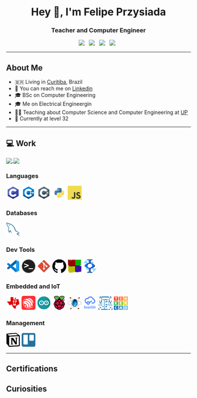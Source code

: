<h1 align="center">Hey 👋, I'm Felipe Przysiada </h1>
<h3 align="center">Teacher and Computer Engineer </h3>

<p align='center'>
 <a href="https://www.linkedin.com/in/felipe-augusto-przysiada-32a75222/"><img height="30" src="https://cdn-icons-png.flaticon.com/512/174/174857.png"></a>&nbsp;&nbsp;
 <a href="https://stackoverflow.com/users/22741577/felipe-przysiada"><img height="30" src="https://cdn-icons-png.flaticon.com/512/2111/2111628.png"></a>&nbsp;&nbsp;
 <a href="https://www.youtube.com/channel/UC6lwL_1tcr7ubV1clS-D-KQ"><img height="30" src="https://www.youtube.com/s/desktop/38b2ce1b/img/favicon_48x48.png"></a>&nbsp;&nbsp;
 <a href="https://medium.com/@przysiada.13"><img height="30" src="https://seeklogo.com/images/M/medium-logo-93CDCF6451-seeklogo.com.png"></a>&nbsp;&nbsp;
</p>

---
## About Me
  - 🇧🇷 Living in [Curitiba](https://www.google.com/maps/place/Curitiba,+PR/@-25.4950501,-49.4298839,11z/data=!3m1!4b1!4m5!3m4!1s0x94dce35351cdb3dd:0x6d2f6ba5bacbe809!8m2!3d-25.4289541!4d-49.267137), Brazil
  - 💬 You can reach me on [Linkedin](https://www.linkedin.com/in/felipe-augusto-przysiada-32a75222/)
  - 🎓 BSc on Computer Engineering
  - 🎓 Me on Electrical Engineergin
  - 👨‍🏫 Teaching about Computer Science and Computer Engineering at [UP](https://up.com.br/)
  - 🎂 Currently at level 32

  ---
## 💻 Work

<a href="https://github.com/Przysiada/convoychat">
  <img align="center" src="https://github-readme-stats.vercel.app/api/top-langs/?username=Przysiada&layout=compact&hide_border=true&count_private=true&hide=vue,html,hcl,Dockerfile,CMake,Makefile&theme=dracula" />
</a>

<a href="https://github.com/Przysiada/github-readme-stats">
  <img align="center" src="https://github-readme-stats.vercel.app/api?username=Przysiada&show_icons=true&hide_border=true&count_private=true&include_all_commits=true&theme=dracula" />
</a>

### Languages
<p>
  <img  width="38" height="38" alingn="left" src="./img//c.png" alt="C" />
  <img  width="38" height="38" alingn="left" src="./img//c++.png" alt="C++" />
  <img  width="38" height="38" alingn="left" src="./img//csharp.png" alt="C#" />
  <img  width="38" height="38" alingn="left" src="./img//python.png" alt="Python"/>
  <img  width="38" height="38" alingn="left" src="./img/javascript.png" alt="Javascript"/>
</p>

### Databases
<p>
  <img  width="38" height="38" alingn="left" src="./img//mysql.png" alt="MySQL" />
</p>

### Dev Tools
<p>
  <img  width="38" height="38" alingn="left" src="./img/vscode.png" alt="VS Code" />
  <img  width="38" height="38" alingn="left" src="./img/terminal.png" alt="Terminal" />
  <img  width="38" height="38" alingn="left" src="./img/git.png" alt="Git" />
  <img  width="38" height="38" alingn="left" src="./img/github.png" alt="GitHub" />
  <img  width="38" height="38" alingn="left" src="./img/codeblocks.png" alt="Code Blocks" />
  <img  width="38" height="38" alingn="left" src="./img/freemat.png" alt="FreeMat" />
</p>

### Embedded and IoT
<p>
  <img  width="38" height="38" alingn="left" src="./img/tiva.png" alt="Tiva" />
  <img  width="38" height="38" alingn="left" src="./img/esp.png" alt="ESP" />
  <img  width="38" height="38" alingn="left" src="./img/arduino.png" alt="Arduino" />
  <img  width="38" height="38" alingn="left" src="./img/raspberry.png" alt="Raspberty" />
  <img  width="38" height="36" alingn="left" src="./img/proteus.png" alt="Proteus" />
  <img  width="38" height="38" alingn="left" src="./img/easyeda.png" alt="EasyEDA" />
  <img  width="38" height="36" alingn="left" src="./img/altera.png" alt="Altera" />
  <img  width="38" height="36" alingn="left" src="./img/tinkercad.png" alt="ThinkerCad" />
</p>

### Management
<p>
  <img  width="38" height="38" alingn="left" src="./img/notion.svg" alt="Notion" />
  <img  width="38" height="38" alingn="left" src="./img/trello.svg" alt="Trello" />
</p>

 ---
 
## Certifications

## Curiosities
